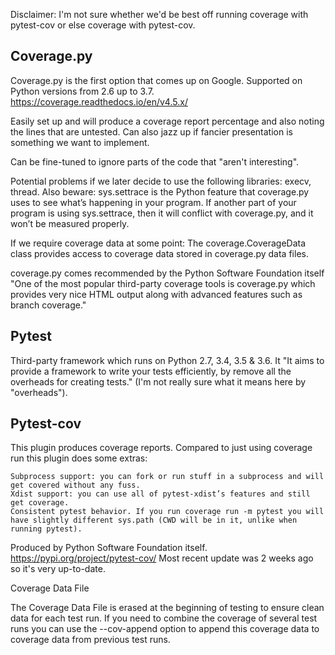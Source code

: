Disclaimer: I'm not sure whether we'd be best off running coverage with pytest-cov or else coverage with pytest-cov.

## Coverage.py

Coverage.py is the first option that comes up on Google.
Supported on Python versions from 2.6 up to 3.7.
https://coverage.readthedocs.io/en/v4.5.x/

Easily set up and will produce a coverage report percentage and also noting the lines that are untested.
Can also jazz up if fancier presentation is something we want to implement.

Can be fine-tuned to ignore parts of the code that "aren't interesting".

Potential problems if we later decide to use the following libraries: execv, thread.
Also beware: sys.settrace is the Python feature that coverage.py uses to see what’s happening in your program. If another part of your program is using sys.settrace, then it will conflict with coverage.py, and it won’t be measured properly.

If we require coverage data at some point:
The coverage.CoverageData class provides access to coverage data stored in coverage.py data files.

coverage.py comes recommended by the Python Software Foundation itself "One of the most popular third-party coverage tools is coverage.py which provides very nice HTML output along with advanced features such as branch coverage."

## Pytest

Third-party framework which runs on Python 2.7, 3.4, 3.5 & 3.6.  It "It aims to provide a framework to write your tests efficiently, by remove all the overheads for creating tests." (I'm not really sure what it means here by "overheads").

## Pytest-cov

This plugin produces coverage reports. Compared to just using coverage run this plugin does some extras:

    Subprocess support: you can fork or run stuff in a subprocess and will get covered without any fuss.
    Xdist support: you can use all of pytest-xdist’s features and still get coverage.
    Consistent pytest behavior. If you run coverage run -m pytest you will have slightly different sys.path (CWD will be in it, unlike when running pytest).

Produced by Python Software Foundation itself.
https://pypi.org/project/pytest-cov/
Most recent update was 2 weeks ago so it's very up-to-date.

Coverage Data File

The Coverage Data File is erased at the beginning of testing to ensure clean data for each test run. If you need to combine the coverage of several test runs you can use the --cov-append option to append this coverage data to coverage data from previous test runs.

